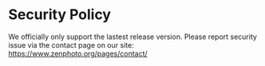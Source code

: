 # Security Policy

We officially only support the lastest release version. Please report security issue via the contact page on our site:
https://www.zenphoto.org/pages/contact/
